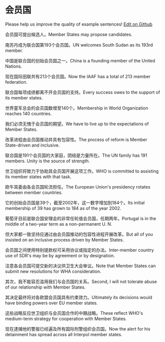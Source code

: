 # 会员国

Please help us improve the quality of example sentences! [Edit on Github](https://github.com/jiyushe/jiyu-example-sentence-source/blob/main/chinese/huiyuanguo.md)

<p><span class="chinese">会员国可提出候选人。</span><span class="english">Member States may propose candidates.</span></p>

<p><span class="chinese">南苏丹成为联合国第193个会员国。</span><span class="english">UN welcomes South Sudan as its 193rd member.</span></p>

<p><span class="chinese">中国是联合国的创始会员国之一。</span><span class="english">China is a founding member of the United Nations.</span></p>

<p><span class="chinese">现在国际田联共有213个会员国。</span><span class="english">Now the IAAF has a total of 213 member federation.</span></p>

<p><span class="chinese">联合国每项成绩都离不开会员国的支持。</span><span class="english">Every success owes to the support of its member states.</span></p>

<p><span class="chinese">世界童军总会的会员国数增至140个。</span><span class="english">Membership in World Organization reaches 140 countries.</span></p>

<p><span class="chinese">我们必须无愧于会员国的期望。</span><span class="english">We have to live up to the expectations of Member States.</span></p>

<p><span class="chinese">改革进程由会员国推动并具有包容性。</span><span class="english">The process of reform is Member State-driven and inclusive.</span></p>

<p><span class="chinese">联合国是191个会员国的大家庭，团结是力量所在。</span><span class="english">The UN family has 191 members. Unity is the source of strength.</span></p>

<p><span class="chinese">世卫组织将致力于协助其会员国开展这项工作。</span><span class="english">WHO is committed to assisting its member states with that task.</span></p>

<p><span class="chinese">欧牛耳委由各会员国轮流担任。</span><span class="english">The European Union's presidency rotates between member countries.</span></p>

<p><span class="chinese">它的创始会员国是39个，截至2002年，这一数字增加到184个。</span><span class="english">Its initial membership of 39 has grown to 184 as of the year 2002.</span></p>

<p><span class="chinese">葡萄牙目前是联合国安理会的非常任轮值会员国，任期两年。</span><span class="english">Portugal is in the middle of a two-year term as a non-permanent U. N.</span></p>

<p><span class="chinese">但大家都一致坚持应通过由会员国推动的包容性进程开展改革。</span><span class="english">But all of you insisted on an inclusive process driven by Member States.</span></p>

<p><span class="chinese">会员国之间使用特别提款权可采用协议或指定的办法。</span><span class="english">Inter-member country use of SDR's may be by agreement or by designation.</span></p>

<p><span class="chinese">注意各会员国可提交新的决议供卫生大会审议。</span><span class="english">Note that Member States can submit new resolutions for WHA consideration.</span></p>

<p><span class="chinese">其次，我不能容忍滥用我们与会员国的关系。</span><span class="english">Second, I will not tolerate abuse of our relationship with Member States.</span></p>

<p><span class="chinese">其决定最终将对各欧盟会员国具有约束效力。</span><span class="english">Ultimately its decisions would have binding powers over EU member states.</span></p>

<p><span class="chinese">这些战略反应世卫组织与会员国合作的中期战略。</span><span class="english">These reflect WHO's medium-term strategy for cooperation with Member States.</span></p>

<p><span class="chinese">现在逮捕他的警报已经遍及所有国际刑警组织会员国。</span><span class="english">Now the alert for his detainment has spread across all Interpol member states.</span></p>


